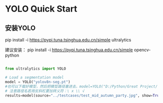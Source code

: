 # YOLO Quick Start
## 安装YOLO
pip install -i https://pypi.tuna.tsinghua.edu.cn/simple ultralytics

建议安装：
pip install -i https://pypi.tuna.tsinghua.edu.cn/simple opencv-python

##
```python
from ultralytics import YOLO

# Load a segmentation model
model = YOLO("yolov8n-seg.pt")  
#也可以下载好模型，然后把模型路径塞进去，model=YOLO("D:/Python/Great Project/YOLO_Bicycle_Theft_Detection/src/yolov8n-seg.pt")
# 注意路径名若用反斜杠要加转义符：\ x \\ √
results=model(source="../testcases/test_mid_autumn_party.jpg", show=True,save=True)
```


